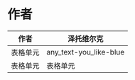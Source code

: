 # 作者

<div align="center">

| 作者 | 泽托维尔克 |
| ---------- | -----------|
| 表格单元   | any_text-you_like-blue   |
| 表格单元   | 表格单元   |

</div>
